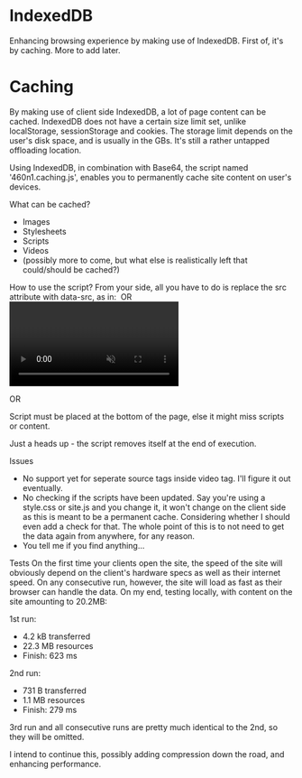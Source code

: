# IndexedDB
Enhancing browsing experience by making use of IndexedDB. First of, it's by caching. More to add later.

# Caching
By making use of client side IndexedDB, a lot of page content can be cached.
IndexedDB does not have a certain size limit set, unlike localStorage, sessionStorage and cookies.
The storage limit depends on the user's disk space, and is usually in the GBs.
It's still a rather untapped offloading location.

Using IndexedDB, in combination with Base64, the script named '460n1.caching.js', enables you to permanently cache site content on user's devices.

What can be cached?
- Images
- Stylesheets
- Scripts
- Videos
- (possibly more to come, but what else is realistically left that could/should be cached?)

How to use the script?
From your side, all you have to do is replace the src attribute with data-src, as in:
<img data-src="image-01-01-01.png"/> OR <img data-src="https://i.ytimg.com/vi/dQw4w9WgXcQ/maxresdefault.jpg"/>
<video data-src="intro.mp4" controls autoplay muted></video>
<script data-src="bootstrap.min.js"></script>
<script data-src="https://code.jquery.com/jquery-3.5.1.min.js"></script>
<link rel="stylesheet" type="text/css" data-src="bootstrap.min.css"/> OR <link rel="stylesheet" type="text/css" data-src="https://cdnjs.cloudflare.com/ajax/libs/twitter-bootstrap/4.5.3/css/bootstrap.min.css"/>
  
Script must be placed at the bottom of the page, else it might miss scripts or content.
<script src="460n1.caching.js"></script>
Just a heads up - the script removes itself at the end of execution.

Issues
- No support yet for seperate source tags inside video tag. I'll figure it out eventually.
- No checking if the scripts have been updated. Say you're using a style.css or site.js and you change it, it won't change on the client side as this is meant to be a permanent cache. Considering whether I should even add a check for that. The whole point of this is to not need to get the data again from anywhere, for any reason.
- You tell me if you find anything...

Tests
On the first time your clients open the site, the speed of the site will obviously depend on the client's hardware specs as well as their internet speed. On any consecutive run, however, the site will load as fast as their browser can handle the data.
On my end, testing locally, with content on the site amounting to 20.2MB:

1st run: 
- 4.2 kB transferred
- 22.3 MB resources
- Finish: 623 ms

2nd run:
- 731 B transferred
- 1.1 MB resources
- Finish: 279 ms

3rd run and all consecutive runs are pretty much identical to the 2nd, so they will be omitted.
    
I intend to continue this, possibly adding compression down the road, and enhancing performance.
